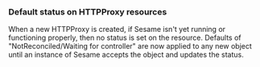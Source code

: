 ### Default status on HTTPProxy resources

When a new HTTPProxy is created, if Sesame isn't yet running or
functioning properly, then no status is set on the resource. 
Defaults of "NotReconciled/Waiting for controller" are now applied 
to any new object until an instance of Sesame accepts the
object and updates the status.
